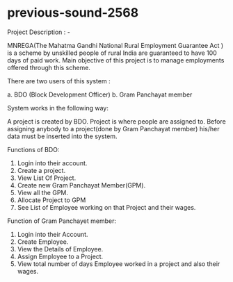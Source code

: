 # previous-sound-2568

Project Description : -

MNREGA(The Mahatma Gandhi National Rural Employment Guarantee Act ) is a scheme by 
unskilled people of rural India are guaranteed to have 100 days of paid work. 
Main objective of this project is to manage employments offered through this scheme.

There are two users of this system : 

 a. BDO (Block Development Officer) 
 b. Gram Panchayat member
 
System works in the following way:

A project is created by BDO. Project is where people are assigned to. Before assigning anybody to a project(done by Gram Panchayat member) his/her data must be inserted into the system.

Functions of BDO:
1. Login into their account.
2. Create a project.
3. View List Of Project.
4. Create new Gram Panchayat Member(GPM).
5. View all the GPM.
6. Allocate  Project to GPM
7. See List of Employee working on that Project and their wages.

Function of Gram Panchayet member:
1. Login into their Account.
2. Create Employee.
3. View the Details of Employee.
4. Assign Employee to a Project.
5. View total number of days Employee worked in a project and also their wages.



